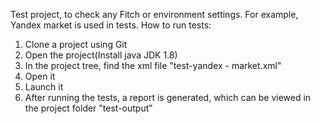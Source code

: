 Test project, to check any Fitch or environment settings.
For example, Yandex market is used in tests.
How to run tests:
1. Clone a project using Git
2. Open the project(Install java JDK 1.8)
3. In the project tree, find the xml file "test-yandex - market.xml"
4. Open it
5. Launch it
6. After running the tests, a report is generated,
which can be viewed in the project folder "test-output"
